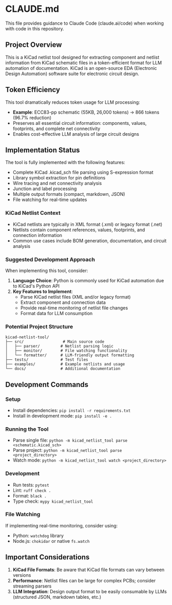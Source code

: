 # CLAUDE.md

This file provides guidance to Claude Code (claude.ai/code) when working with code in this repository.

## Project Overview

This is a KiCad netlist tool designed for extracting component and netlist information from KiCad schematic files in a token-efficient format for LLM automation of documentation. KiCad is an open-source EDA (Electronic Design Automation) software suite for electronic circuit design.

## Token Efficiency

This tool dramatically reduces token usage for LLM processing:
- **Example**: ECC83-pp schematic (55KB, 26,000 tokens) → 866 tokens (96.7% reduction)
- Preserves all essential circuit information: components, values, footprints, and complete net connectivity
- Enables cost-effective LLM analysis of large circuit designs

## Implementation Status

The tool is fully implemented with the following features:
- Complete KiCad .kicad_sch file parsing using S-expression format
- Library symbol extraction for pin definitions
- Wire tracing and net connectivity analysis
- Junction and label processing
- Multiple output formats (compact, markdown, JSON)
- File watching for real-time updates

### KiCad Netlist Context
- KiCad netlists are typically in XML format (.xml) or legacy format (.net)
- Netlists contain component references, values, footprints, and connection information
- Common use cases include BOM generation, documentation, and circuit analysis

### Suggested Development Approach

When implementing this tool, consider:
1. **Language Choice**: Python is commonly used for KiCad automation due to KiCad's Python API
2. **Key Features to Implement**:
   - Parse KiCad netlist files (XML and/or legacy format)
   - Extract component and connection data
   - Provide real-time monitoring of netlist file changes
   - Format data for LLM consumption

### Potential Project Structure
```
kicad-netlist-tool/
├── src/                 # Main source code
│   ├── parser/         # Netlist parsing logic
│   ├── monitor/        # File watching functionality
│   └── formatter/      # LLM-friendly output formatting
├── tests/              # Test files
├── examples/           # Example netlists and usage
└── docs/               # Additional documentation
```

## Development Commands

### Setup
- Install dependencies: `pip install -r requirements.txt`
- Install in development mode: `pip install -e .`

### Running the Tool
- Parse single file: `python -m kicad_netlist_tool parse <schematic.kicad_sch>`
- Parse project: `python -m kicad_netlist_tool parse <project_directory>`
- Watch mode: `python -m kicad_netlist_tool watch <project_directory>`

### Development
- Run tests: `pytest`
- Lint: `ruff check .`
- Format: `black .`
- Type check: `mypy kicad_netlist_tool`

### File Watching
If implementing real-time monitoring, consider using:
- Python: `watchdog` library
- Node.js: `chokidar` or native `fs.watch`

## Important Considerations

1. **KiCad File Formats**: Be aware that KiCad file formats can vary between versions
2. **Performance**: Netlist files can be large for complex PCBs; consider streaming parsers
3. **LLM Integration**: Design output format to be easily consumable by LLMs (structured JSON, markdown tables, etc.)